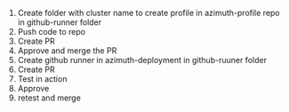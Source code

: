 1. Create folder with cluster name to create profile in azimuth-profile repo in github-runner folder
2. Push code to repo
3. Create PR
4. Approve and merge the PR
5. Create github runner in azimuth-deployment in github-ruuner folder
6. Create PR
7. Test in action
8. Approve
9. retest and merge